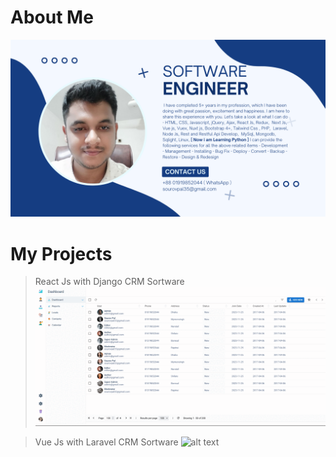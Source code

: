 # About Me
![alt text](https://raw.githubusercontent.com/sourovpal/sourovpal/main//profile.png)



# My Projects

> React Js with Django CRM Sortware
![alt text](https://raw.githubusercontent.com/sourovpal/sourovpal/main/project/project-1.gif)


> Vue Js with Laravel CRM Sortware
![alt text](https://raw.githubusercontent.com/sourovpal/sourovpal/main/project/project-2.gif)


